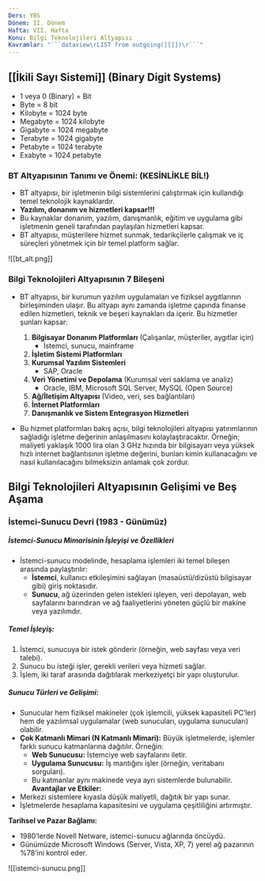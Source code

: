 ```yaml
---
Ders: YBS
Dönem: II. Dönem
Hafta: VII. Hafta
Konu: Bilgi Teknolojileri Altyapısı
Kavramlar: "```dataview\rLIST from outgoing([[]])\r```"
---
```


## [[İkili Sayı Sistemi]] (Binary Digit Systems)
- 1 veya 0 (Binary) = Bit
- Byte = 8 bit
- Kilobyte = 1024 byte
- Megabyte = 1024 kilobyte
- Gigabyte = 1024 megabyte
- Terabyte = 1024 gigabyte
- Petabyte = 1024 terabyte
- Exabyte = 1024 petabyte
### **BT Altyapısının Tanımı ve Önemi:** (KESİNLİKLE BİL!)
- BT altyapısı, bir işletmenin bilgi sistemlerini çalıştırmak için kullandığı temel teknolojik kaynaklardır.
- **Yazılım, donanım ve hizmetleri kapsar!!!**
- Bu kaynaklar donanım, yazılım, danışmanlık, eğitim ve uygulama gibi işletmenin geneli tarafından paylaşılan hizmetleri kapsar.
- BT altyapısı, müşterilere hizmet sunmak, tedarikçilerle çalışmak ve iç süreçleri yönetmek için bir temel platform sağlar.

![[bt_alt.png]]

### Bilgi Teknolojileri Altyapısının 7 Bileşeni
- BT altyapısı, bir kurumun yazılım uygulamaları ve fiziksel aygıtlarının birleşiminden ulaşır. Bu altyapı aynı zamanda işletme çapında finanse edilen hizmetleri, teknik ve beşeri kaynakları da içerir. Bu hizmetler şunları kapsar:
	1. **Bilgisayar Donanım Platformları** (Çalışanlar, müşteriler, aygıtlar için)
		- İstemci, sunucu, mainframe
	2. **İşletim Sistemi Platformları**
	3. **Kurumsal Yazılım Sistemleri**
		- SAP, Oracle
	4. **Veri Yönetimi ve Depolama** (Kurumsal veri saklama ve analiz)
		- Oracle, IBM, Microsoft SQL Server, MySQL (Open Source)
	5. **Ağ/İletişim Altyapısı** (Video, veri, ses bağlantıları)
	6. **İnternet Platformları**
	7. **Danışmanlık ve Sistem Entegrasyon Hizmetleri** 


- Bu hizmet platformları bakış açısı, bilgi teknolojileri altyapısı yatırımlarının sağladığı işletme değerinin anlaşılmasını kolaylaştıracaktır. Örneğin; maliyeti yaklaşık 1000 lira olan 3 GHz hızında bir bilgisayarı veya yüksek hızlı internet bağlantısının işletme değerini, bunları kimin kullanacağını ve nasıl kullanılacağını bilmeksizin anlamak çok zordur.

## Bilgi Teknolojileri Altyapısının Gelişimi ve Beş Aşama

### İstemci-Sunucu Devri (1983 - Günümüz)
##### **İstemci-Sunucu Mimarisinin İşleyişi ve Özellikleri**  
- İstemci-sunucu modelinde, hesaplama işlemleri iki temel bileşen arasında paylaştırılır:
	- **İstemci**, kullanıcı etkileşimini sağlayan (masaüstü/dizüstü bilgisayar gibi) giriş noktasıdır.
	- **Sunucu**, ağ üzerinden gelen istekleri işleyen, veri depolayan, web sayfalarını barındıran ve ağ faaliyetlerini yöneten güçlü bir makine veya yazılımdır.
##### **Temel İşleyiş:**
1. İstemci, sunucuya bir istek gönderir (örneğin, web sayfası veya veri talebi).
2. Sunucu bu isteği işler, gerekli verileri veya hizmeti sağlar.
3. İşlem, iki taraf arasında dağıtılarak merkeziyetçi bir yapı oluşturulur.
##### **Sunucu Türleri ve Gelişimi:**
- Sunucular hem fiziksel makineler (çok işlemcili, yüksek kapasiteli PC’ler) hem de yazılımsal uygulamalar (web sunucuları, uygulama sunucuları) olabilir.
- **Çok Katmanlı Mimari (N Katmanlı Mimari):** Büyük işletmelerde, işlemler farklı sunucu katmanlarına dağıtılır. Örneğin:
    - **Web Sunucusu:** İstemciye web sayfalarını iletir.
    - **Uygulama Sunucusu:** İş mantığını işler (örneğin, veritabanı sorguları).
    - Bu katmanlar aynı makinede veya ayrı sistemlerde bulunabilir.
**Avantajlar ve Etkiler:**
- Merkezi sistemlere kıyasla düşük maliyetli, dağıtık bir yapı sunar.
- İşletmelerde hesaplama kapasitesini ve uygulama çeşitliliğini artırmıştır.
    
**Tarihsel ve Pazar Bağlamı:**
- 1980’lerde Novell Netware, istemci-sunucu ağlarında öncüydü.
- Günümüzde Microsoft Windows (Server, Vista, XP, 7) yerel ağ pazarının %78’ini kontrol eder.

![[istemci-sunucu.png]]
